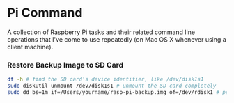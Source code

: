 # Pi Command

A collection of Raspberry Pi tasks and their related command line operations that I've come to use repeatedly (on Mac OS X whenever using a client machine).



### Restore Backup Image to SD Card

```bash
df -h # find the SD card's device identifier, like /dev/disk1s1
sudo diskutil unmount /dev/disk1s1 # unmount the SD card completely
sudo dd bs=1m if=/Users/yourname/rasp-pi-backup.img of=/dev/rdisk1 # perform the restore. using raw /dev/rdisk1 instead of /dev/disk1 makes for a faster restore
```

